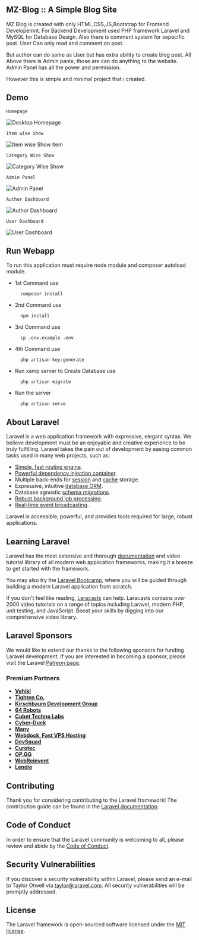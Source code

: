 ## MZ-Blog :: A Simple Blog Site
MZ Blog is created with only HTML,CSS,JS,Bootstrap for Frontend Developemnt. For Backend Development used PHP framework Laravel and MySQL for Database Design. 
Also there is comment system for sepecific post. User Can only read and comment on post. 

But author can do same as User but has extra ability to create blog post. All Above there is Admin panle, those are can do anything to the website. Admin Panel has all the power and permission.


However this is simple and minimal project that i created.
## Demo

``` Homepage ```

<img src="https://raw.githubusercontent.com/Oleraj09/MZ-Blog/master/WebTemplate/home.png" alt="Desktop Homepage">

``` Item wise Show ```

<img src="https://raw.githubusercontent.com/Oleraj09/MZ-Blog/master/WebTemplate/singlepage.png" alt="Item wise Show item">

``` Category Wise Show ```

<img src="https://raw.githubusercontent.com/Oleraj09/MZ-Blog/master/WebTemplate/catwise.png" alt="Category Wise Show">

``` Admin Panel ```

<img src="https://raw.githubusercontent.com/Oleraj09/MZ-Blog/master/WebTemplate/admin.PNG" alt="Admin Panel">

``` Author Dashboard ```

<img src="https://raw.githubusercontent.com/Oleraj09/MZ-Blog/master/WebTemplate/Author.png" alt="Author Dashboard">

``` User Dashboard ```

<img src="https://raw.githubusercontent.com/Oleraj09/MZ-Blog/master/WebTemplate/user.png" alt="User Dashboard">

## Run Webapp
To run this application must require node module and composer autoload module.

- 1st Command use 


        composer install
        
        
- 2nd Command use


        npm install
        
        
- 3rd Command use


        cp .env.example .env
        
        
- 4th Command use


        php artisan key:generate
        
        
- Run xamp server to Create Database use 


        php artisan migrate
        
        
- Run the server 


        php artisan serve
        
        


## About Laravel

Laravel is a web application framework with expressive, elegant syntax. We believe development must be an enjoyable and creative experience to be truly fulfilling. Laravel takes the pain out of development by easing common tasks used in many web projects, such as:

- [Simple, fast routing engine](https://laravel.com/docs/routing).
- [Powerful dependency injection container](https://laravel.com/docs/container).
- Multiple back-ends for [session](https://laravel.com/docs/session) and [cache](https://laravel.com/docs/cache) storage.
- Expressive, intuitive [database ORM](https://laravel.com/docs/eloquent).
- Database agnostic [schema migrations](https://laravel.com/docs/migrations).
- [Robust background job processing](https://laravel.com/docs/queues).
- [Real-time event broadcasting](https://laravel.com/docs/broadcasting).

Laravel is accessible, powerful, and provides tools required for large, robust applications.

## Learning Laravel

Laravel has the most extensive and thorough [documentation](https://laravel.com/docs) and video tutorial library of all modern web application frameworks, making it a breeze to get started with the framework.

You may also try the [Laravel Bootcamp](https://bootcamp.laravel.com), where you will be guided through building a modern Laravel application from scratch.

If you don't feel like reading, [Laracasts](https://laracasts.com) can help. Laracasts contains over 2000 video tutorials on a range of topics including Laravel, modern PHP, unit testing, and JavaScript. Boost your skills by digging into our comprehensive video library.

## Laravel Sponsors

We would like to extend our thanks to the following sponsors for funding Laravel development. If you are interested in becoming a sponsor, please visit the Laravel [Patreon page](https://patreon.com/taylorotwell).

### Premium Partners

- **[Vehikl](https://vehikl.com/)**
- **[Tighten Co.](https://tighten.co)**
- **[Kirschbaum Development Group](https://kirschbaumdevelopment.com)**
- **[64 Robots](https://64robots.com)**
- **[Cubet Techno Labs](https://cubettech.com)**
- **[Cyber-Duck](https://cyber-duck.co.uk)**
- **[Many](https://www.many.co.uk)**
- **[Webdock, Fast VPS Hosting](https://www.webdock.io/en)**
- **[DevSquad](https://devsquad.com)**
- **[Curotec](https://www.curotec.com/services/technologies/laravel/)**
- **[OP.GG](https://op.gg)**
- **[WebReinvent](https://webreinvent.com/?utm_source=laravel&utm_medium=github&utm_campaign=patreon-sponsors)**
- **[Lendio](https://lendio.com)**

## Contributing

Thank you for considering contributing to the Laravel framework! The contribution guide can be found in the [Laravel documentation](https://laravel.com/docs/contributions).

## Code of Conduct

In order to ensure that the Laravel community is welcoming to all, please review and abide by the [Code of Conduct](https://laravel.com/docs/contributions#code-of-conduct).

## Security Vulnerabilities

If you discover a security vulnerability within Laravel, please send an e-mail to Taylor Otwell via [taylor@laravel.com](mailto:taylor@laravel.com). All security vulnerabilities will be promptly addressed.

## License

The Laravel framework is open-sourced software licensed under the [MIT license](https://opensource.org/licenses/MIT).
